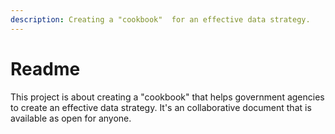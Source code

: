 ```yaml
---
description: Creating a "cookbook"  for an effective data strategy.
---
```


# Readme

This project is about creating a "cookbook" that helps government agencies to create an effective data strategy. It's an collaborative document that is available as open for anyone.


